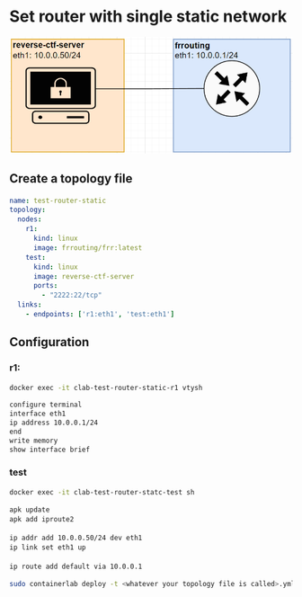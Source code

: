 # Set router with single static network



![](assets/2024-08-04-20-34-06.png)


## Create a topology file

```yaml
name: test-router-static
topology:
  nodes:
    r1:
      kind: linux
      image: frrouting/frr:latest
    test:
      kind: linux
      image: reverse-ctf-server
      ports:
        - "2222:22/tcp"
  links: 
    - endpoints: ['r1:eth1', 'test:eth1']
```





## Configuration

### r1: 

```bash
docker exec -it clab-test-router-static-r1 vtysh
```

```shell
configure terminal
interface eth1
ip address 10.0.0.1/24
end
write memory
show interface brief
```

### test

```bash
docker exec -it clab-test-router-statc-test sh
```

```sh
apk update
apk add iproute2

ip addr add 10.0.0.50/24 dev eth1 
ip link set eth1 up

ip route add default via 10.0.0.1
```

```bash
sudo containerlab deploy -t <whatever your topology file is called>.yml
```